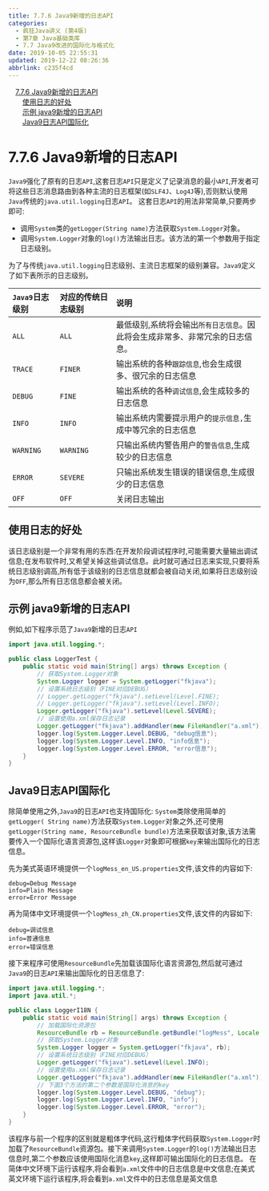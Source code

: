 ```yaml
---
title: 7.7.6 Java9新增的日志API
categories: 
  - 疯狂Java讲义 (第4版)
  - 第7章 Java基础类库
  - 7.7 Java9改进的国际化与格式化
date: 2019-10-05 22:55:31
updated: 2019-12-22 08:26:36
abbrlink: c235f4cd
---
```

<div id='my_toc'><a href="/JavaReadingNotes/c235f4cd/#7-7-6-Java9新增的日志API" class="header_1">7.7.6 Java9新增的日志API</a><br><a href="/JavaReadingNotes/c235f4cd/#使用日志的好处" class="header_2">使用日志的好处</a><br><a href="/JavaReadingNotes/c235f4cd/#示例-java9新增的日志API" class="header_2">示例 java9新增的日志API</a><br><a href="/JavaReadingNotes/c235f4cd/#Java9日志API国际化" class="header_2">Java9日志API国际化</a><br></div>
<style>.header_1{margin-left: 1em;}.header_2{margin-left: 2em;}.header_3{margin-left: 3em;}.header_4{margin-left: 4em;}.header_5{margin-left: 5em;}.header_6{margin-left: 6em;}</style>
<!--more-->
<script>if (navigator.platform.search('arm')==-1){document.getElementById('my_toc').style.display = 'none';}var e,p = document.getElementsByTagName('p');while (p.length>0) {e = p[0];e.parentElement.removeChild(e);}</script>

<!--end-->
<!--SSTStart-->
# 7.7.6 Java9新增的日志API #
`Java9`强化了原有的日志`API`,这套日志`API`只是定义了记录消息的最小`API`,开发者可将这些日志消息路由到各种主流的日志框架(如`SLF4J`、`Log4J`等),否则默认使用`Java`传统的`java.util.logging`日志`API`。
这套日志`API`的用法非常简单,只要两步即可:
- 调用`System`类的`getLogger(String name)`方法获取`System.Logger`对象。
- 调用`System.Logger`对象的`log()`方法输出日志。该方法的第一个参数用于指定日志级别。

为了与传统`java.util.logging`日志级别、主流日志框架的级别兼容。`Java9`定义了如下表所示的日志级别。

|`Java9`日志级别|对应的传统日志级别|说明|
|:---|:---|:---|
|`ALL`|`ALL`|最低级别,系统将会输出`所有日志信息`。因此将会生成非常多、非常冗余的日志信息。|
|`TRACE`|`FINER`|输出系统的各种`跟踪信息`,也会生成很多、很冗余的日志信息|
|`DEBUG`|`FINE`|输出系统的各种`调试信息`,会生成较多的日志信息|
|`INFO`|`INFO`|输出系统内需要提示用户的`提示信息,`生成中等冗余的日志信息|
|`WARNING`|`WARNING`|只输出系统内警告用户的`警告信息`,生成较少的日志信息|
|`ERROR`|`SEVERE`|只输出系统发生错误的错误信息,生成很少的日志信息|
|`OFF`|`OFF`|关闭日志输出|

## 使用日志的好处 ##
该日志级别是一个非常有用的东西:在开发阶段调试程序时,可能需要大量输出调试信息;在发布软件时,又希望关掉这些调试信息。此时就可通过日志来实现,只要将系统日志级别调高,所有低于该级别的日志信息就都会被自动关闭,如果将日志级别设为`OFF`,那么所有日志信息都会被关闭。
<!--SSTStop-->
## 示例 java9新增的日志API ##
例如,如下程序示范了`Java9`新增的日志`API`
```java
import java.util.logging.*;

public class LoggerTest {
    public static void main(String[] args) throws Exception {
        // 获取System.Logger对象
        System.Logger logger = System.getLogger("fkjava");
        // 设置系统日志级别（FINE对应DEBUG）
        // Logger.getLogger("fkjava").setLevel(Level.FINE);
        // Logger.getLogger("fkjava").setLevel(Level.INFO);
        Logger.getLogger("fkjava").setLevel(Level.SEVERE);
        // 设置使用a.xml保存日志记录
        Logger.getLogger("fkjava").addHandler(new FileHandler("a.xml"));
        logger.log(System.Logger.Level.DEBUG, "debug信息");
        logger.log(System.Logger.Level.INFO, "info信息");
        logger.log(System.Logger.Level.ERROR, "error信息");
    }
}
```
<!--SSTStart-->
## Java9日志API国际化 ##
除简单使用之外,`Java9`的日志`API`也支持国际化:
`System`类除使用简单的`getLogger( String name)`方法获取`System.Logger`对象之外,还可使用`getLogger(String name, ResourceBundle bundle)`方法来获取该对象,该方法需要传入一个国际化语言资源包,这样该`Logger`对象即可根据`key`来输出国际化的日志信息。
<!--SSTStop-->
先为美式英语环境提供一个`logMess_en_US.properties`文件,该文件的内容如下:
```
debug=Debug Message
info=Plain Message
error=Error Message
```
再为简体中文环境提供一个`logMess_zh_CN.properties`文件,该文件的内容如下:
```
debug=调试信息
info=普通信息
error=错误信息
```
接下来程序可使用`ResourceBundle`先加载该国际化语言资源包,然后就可通过`Java9`的日志`API`来输出国际化的日志信息了:
```java
import java.util.logging.*;
import java.util.*;

public class LoggerI18N {
    public static void main(String[] args) throws Exception {
        // 加载国际化资源包
        ResourceBundle rb = ResourceBundle.getBundle("logMess", Locale.getDefault(Locale.Category.FORMAT));
        // 获取System.Logger对象
        System.Logger logger = System.getLogger("fkjava", rb);
        // 设置系统日志级别（FINE对应DEBUG）
        Logger.getLogger("fkjava").setLevel(Level.INFO);
        // 设置使用a.xml保存日志记录
        Logger.getLogger("fkjava").addHandler(new FileHandler("a.xml"));
        // 下面3个方法的第二个参数是国际化消息的key
        logger.log(System.Logger.Level.DEBUG, "debug");
        logger.log(System.Logger.Level.INFO, "info");
        logger.log(System.Logger.Level.ERROR, "error");
    }
}
```
该程序与前一个程序的区别就是粗体字代码,这行粗体字代码获取`System.Logger`时加载了`ResourceBundle`资源包。接下来调用`System.Logger`的`log()`方法输出日志信息时,第二个参数应该使用国际化消息`key`,这样即可输出国际化的日志信息。
在简体中文环境下运行该程序,将会看到`a.xml`文件中的日志信息是中文信息;在美式英文环境下运行该程序,将会看到`a.xml`文件中的日志信息是英文信息
